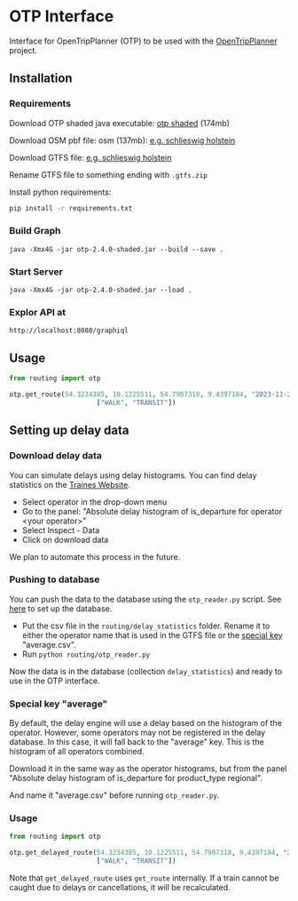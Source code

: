 # OTP Interface

Interface for OpenTripPlanner (OTP) to be used with the [OpenTripPlanner](http://www.opentripplanner.org/) project.

## Installation

### Requirements

Download OTP shaded java executable: [otp shaded](https://repo1.maven.org/maven2/org/opentripplanner/otp/2.4.0/) (174mb)

Download OSM pbf file: osm (137mb): [e.g. schlieswig holstein](https://download.geofabrik.de/europe/germany/schleswig-holstein.html)

Download GTFS file: [e.g. schlieswig holstein](https://opendata.schleswig-holstein.de/dataset/fahrplandaten)

Rename GTFS file to something ending with `.gtfs.zip`

Install python requirements:

```bash
pip install -r requirements.txt
```

### Build Graph

```
java -Xmx4G -jar otp-2.4.0-shaded.jar --build --save .
```

### Start Server

```
java -Xmx4G -jar otp-2.4.0-shaded.jar --load .
```

### Explor API at

```
http://localhost:8080/graphiql
```

## Usage

```python
from routing import otp

otp.get_route(54.3234385, 10.1225511, 54.7907318, 9.4397184, "2023-11-20", "11:00",
                      ["WALK", "TRANSIT"])
```

## Setting up delay data

### Download delay data

You can simulate delays using delay histograms. You can find delay statistics on the [Traines Website](https://stats.traines.eu/d/op1pWNF4z/main?orgId=1).

- Select operator in the drop-down menu
- Go to the panel: "Absolute delay histogram of is_departure for operator \<your operator>"
- Select Inspect - Data
- Click on download data

We plan to automate this process in the future.

### Pushing to database

You can push the data to the database using the `otp_reader.py` script. See [here](../mongo/readme.md) to set up the database.

- Put the csv file in the `routing/delay_statistics` folder. Rename it to either the operator name that is used in the GTFS file
  or the [special key](#special-key-average) "average.csv".
- Run `python routing/otp_reader.py`

Now the data is in the database (collection `delay_statistics`) and ready to use in the OTP interface.

### Special key "average"

By default, the delay engine will use a delay based on the histogram of the operator. However, some operators
may not be registered in the delay database. In this case, it will fall back to the "average" key. This is
the histogram of all operators combined. 

Download it in the same way as the operator histograms, but from the panel "Absolute delay histogram of is_departure for product_type regional".

And name it "average.csv" before running `otp_reader.py`.

### Usage

```python
from routing import otp

otp.get_delayed_route(54.3234385, 10.1225511, 54.7907318, 9.4397184, "2023-11-20", "11:00",
                      ["WALK", "TRANSIT"])
```

Note that `get_delayed_route` uses `get_route` internally. If a train cannot be caught due to delays or
cancellations, it will be recalculated.